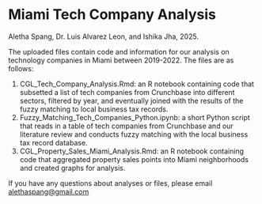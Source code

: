 # Miami Tech Company Analysis

Aletha Spang, Dr. Luis Alvarez Leon, and Ishika Jha, 2025.

The uploaded files contain code and information for our analysis on technology companies in Miami between 2019-2022. The files are as follows:
1. CGL_Tech_Company_Analysis.Rmd: an R notebook containing code that subsetted a list of tech companies from Crunchbase into different sectors, filtered by year, and eventually joined with the results of the fuzzy matching to local business tax records.
2. Fuzzy_Matching_Tech_Companies_Python.ipynb: a short Python script that reads in a table of tech companies from Crunchbase and our literature review and conducts fuzzy matching with the local business tax record database.
3. CGL_Property_Sales_Miami_Analysis.Rmd: an R notebook containing code that aggregated property sales points into Miami neighborhoods and created graphs for analysis.

If you have any questions about analyses or files, please email alethaspang@gmail.com
